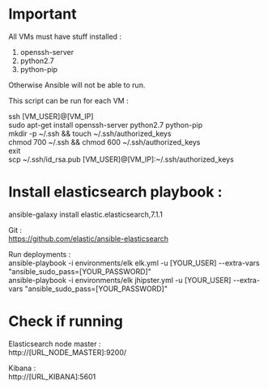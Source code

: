 # Important
All VMs must have stuff installed :
<ol>
    <li>openssh-server</li>
    <li>python2.7</li>
    <li>python-pip</li>
</ol>

Otherwise Ansible will not be able to run. <br/>

This script can be run for each VM : <br/>

ssh [VM_USER]@[VM_IP] <br/>
sudo apt-get install openssh-server python2.7 python-pip <br/>
mkdir -p ~/.ssh && touch ~/.ssh/authorized_keys <br/>
chmod 700 ~/.ssh && chmod 600 ~/.ssh/authorized_keys <br/>
exit <br/>
scp ~/.ssh/id_rsa.pub [VM_USER]@[VM_IP]:~/.ssh/authorized_keys <br/>


# Install elasticsearch playbook :
ansible-galaxy install elastic.elasticsearch,7.1.1

Git : <br/>
https://github.com/elastic/ansible-elasticsearch

Run deployments : <br/>
ansible-playbook -i environments/elk elk.yml -u [YOUR_USER] --extra-vars "ansible_sudo_pass=[YOUR_PASSWORD]"
<br/>
ansible-playbook -i environments/elk jhipster.yml -u [YOUR_USER] --extra-vars "ansible_sudo_pass=[YOUR_PASSWORD]"






# Check if running
Elasticsearch node master : <br/>
http://[URL_NODE_MASTER]:9200/

Kibana : <br/>
http://[URL_KIBANA]:5601
